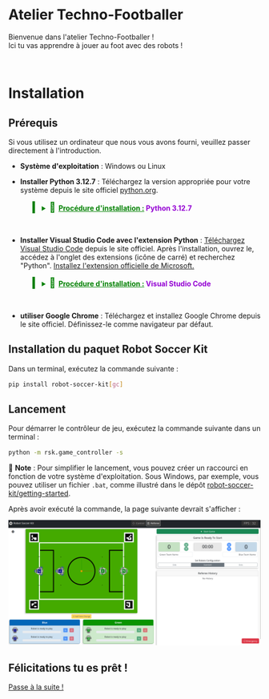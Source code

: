 # Atelier Techno-Footballer

Bienvenue dans l'atelier Techno-Footballer ! <br>
Ici tu vas apprendre à jouer au foot avec des robots !


<br>


# Installation

## Prérequis

Si vous utilisez un ordinateur que nous vous avons fourni, veuillez passer directement à l'introduction.

- **Système d'exploitation** : Windows ou Linux
- **Installer Python 3.12.7** : Téléchargez la version appropriée pour votre système depuis le site officiel  [python.org](https://www.python.org/ftp/python/3.12.7/python-3.12.7-amd64.exe).

  <blockquote style="border-left: 5px solid Green; color:Green;">
    <details>
      <summary><span style='font-size:20px;'>&#128248; </span><span style="font-weight: bold; text-decoration: underline;">Procédure d'installation :</span><span style="color:DarkViolet; font-weight: bold;"> Python 3.12.7</span></summary>
      <span><img src="../assets/Instal_Python_0.png" alt="aperçu 1"></span>
      <span><img src="../assets/Instal_Python_1.png" alt="aperçu 2"></span>
      <span><img src="../assets/Instal_Python_3.png" alt="aperçu 3"></span>
    </details>
  </blockquote>
<br>

- **Installer Visual Studio Code avec l'extension Python** : [Téléchargez Visual Studio Code](https://code.visualstudio.com/sha/download?build=stable&os=win32-x64-user) depuis le site officiel. Après l'installation, ouvrez le, accédez à l'onglet des extensions (icône de carré) et recherchez "Python".  [Installez l'extension officielle de Microsoft.](https://marketplace.visualstudio.com/items?itemName=ms-python.python)

    <blockquote style="border-left: 5px solid Green; color:Green;">
        <details>
        <summary><span style='font-size:20px;'>&#128248; </span><span style="font-weight: bold; text-decoration: underline;">Procédure d'installation :</span><span style="color:DarkViolet; font-weight: bold;"> Visual Studio Code</span></summary>
        <span><video src="../assets/Instal_VSCode.mp4" autoplay muted controls alt="aperçu 1"></video></span>
        </details>
    </blockquote>

<br>

- **utiliser Google Chrome** : Téléchargez et installez Google Chrome depuis le site officiel. Définissez-le comme navigateur par défaut.


## Installation du paquet Robot Soccer Kit

Dans un terminal, exécutez la commande suivante :

```bash
pip install robot-soccer-kit[gc]
```

## Lancement

Pour démarrer le contrôleur de jeu, exécutez la commande suivante dans un terminal :

```bash
python -m rsk.game_controller -s
```

<aside>

📒 **Note** : Pour simplifier le lancement, vous pouvez créer un raccourci en fonction de votre système d'exploitation. Sous Windows, par exemple, vous pouvez utiliser un fichier `.bat`, comme illustré dans le dépôt [robot-soccer-kit/getting-started](https://github.com/robot-soccer-kit/getting-started).
</aside>

Après avoir exécuté la commande, la page suivante devrait s'afficher :

![image.png](../assets/image.png)

## Félicitations tu es prêt !
[Passe à la suite !](./Attaquant.md)